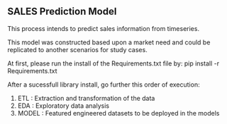 ## SALES Prediction Model

This process intends to predict sales information from timeseries.

This model was constructed based upon a market need and could be replicated to another scenarios for study cases.

At first, please run the install of the Requirements.txt file by:
pip install -r Requirements.txt

After a sucessfull library install, go further this order of execution:

1. ETL  : Extraction and transformation of the data
2. EDA  : Exploratory data analysis
3. MODEL : Featured engineered datasets to be deployed in the models
